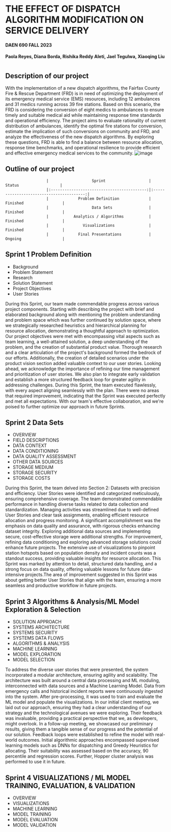 # THE EFFECT OF DISPATCH ALGORITHM MODIFICATION ON SERVICE DELIVERY
#### DAEN 690 FALL 2023
#### Paola Reyes, Diana Borda, Rishika Reddy Aleti, Jael Tegulwa, Xiaoqing Liu
#
## Description of our project
With the implementation of a new dispatch algorithms, the Fairfax County Fire & Rescue Department (FRD) is in need of optimizing the deployment of its emergency medical service (EMS) resources, including 12 ambulances and 31 medics running across 39 fire stations. Based on this scenario, the FRD is considering the conversion of eight medics to ambulances to ensure timely and suitable medical aid while maintaining response time standards and operational efficiency. The project aims to evaluate rationality of current distribution of ambulances, identify the optimal fire stations for conversion, estimate the implication of such conversions on community and FRD, and analyze the effectiveness of the new dispatch algorithms. By exploring these questions, FRD is able to find a balance between resource allocation, response time benchmarks, and operational resilience to provide efficient and effective emergency medical services to the community.
![image](https://github.com/Xiaoqing15/DAEN-690-W_Insights/assets/137991044/bafe0234-2d6c-4bf5-906d-69aae66ee156)   


 ## Outline of our project
                      |                   Sprint                   |                  Status                  |         
                      |:------------------------------------------:|:----------------------------------------:|
                      |             Problem Definition             |                 Finished                 |
                      |                   Data Sets                |                 Finished                 |
                      |           Analytics / Algorithms           |                 Finished                 |        
                      |               Visualizations               |                 Finished                 |
                      |             Final Presentations            |                 Ongoing                  |

## Sprint 1 Problem Definition
* Background
* Problem Statement
* Research
* Solution Statement
* Project Objectives
* User Stories
  
During this Sprint, our team made commendable progress across various project components. Starting with describing the project with brief and elaborated background along with mentioning the problem understanding and problem space which was further continued by solution space, where we strategically researched heuristics and hierarchical planning for resource allocation, demonstrating a thoughtful approach to optimization. Our project objectives were met with encompassing vital aspects such as team learning, a well-attained solution, a deep understanding of the problem, and the creation of substantial product value. Thorough research and a clear articulation of the project's background formed the bedrock of our efforts. Additionally, the creation of detailed scenarios under the product vision section added valuable context to our user stories. Looking ahead, we acknowledge the importance of refining our time management and prioritization of user stories. We also plan to integrate early validation and establish a more structured feedback loop for greater agility in addressing challenges. During this Sprint, the team executed flawlessly, with every aspect aligning seamlessly with the plan. There were no areas that required improvement, indicating that the Sprint was executed perfectly and met all expectations. With our team's effective collaboration, and we're poised to further optimize our approach in future Sprints. 
## Sprint 2 Data Sets
*	OVERVIEW	
*	FIELD DESCRIPTIONS	
*	DATA CONTEXT	
*	DATA CONDITIONING	
*	DATA QUALITY ASSESSMENT
*	OTHER DATA SOURCES	
*	STORAGE MEDIUM	
*	STORAGE SECURITY	
*	STORAGE COSTS

During this Sprint, the team delved into Section 2: Datasets with precision and efficiency. User Stories were identified and categorized meticulously, ensuring comprehensive coverage. The team demonstrated commendable performance in handling diverse tasks related to data collection and standardization. Managing activities was streamlined due to well-defined User Stories and clear task assignments, enabling efficient resource allocation and progress monitoring. A significant accomplishment was the emphasis on data quality and assurance, with rigorous checks enhancing dataset integrity. Exploring additional data sources and implementing secure, cost-effective storage were additional strengths. For improvement, refining data conditioning and exploring advanced storage solutions could enhance future projects. The extensive use of visualizations to pinpoint station hotspots based on population density and incident counts was a standout success, providing valuable insights for resource allocation. This Sprint was marked by attention to detail, structured data handling, and a strong focus on data quality, offering valuable lessons for future data-intensive projects.The area of improvement suggested in this Sprint was about getting better User Stories that align with the team, ensuring a more seamless and productive workflow in future projects.

   ## Sprint 3 Algorithms & Analysis/ML Model Exploration & Selection
*	SOLUTION APPROACH	
* SYSTEMS ARCHITECTURE	
*	SYSTEMS SECURITY	
*	SYSTEMS DATA FLOWS	
*	ALGORITHMS & ANALYSIS	
* MACHINE LEARNING	
*	MODEL EXPLORATION
*	MODEL SELECTION

To address the diverse user stories that were presented, the system incorporated a modular architecture, ensuring agility and scalability. The architecture was built around a central data processing and ML moduling, interconnected with data sources and a Machine Learning Model. Data from emergency calls and historical incident reports were continuously ingested into the system. After pre-processing, it was used to train and evaluate the ML model and populate the visualizations. In our initial client meeting, we laid out our approach, ensuring they had a clear understanding of our strategy and the technological avenues we were exploring. Their feedback was invaluable, providing a practical perspective that we, as developers, might overlook. In a follow-up meeting, we showcased our preliminary results, giving them a tangible sense of our progress and the potential of our solution. Feedback loops were established to refine the model with real-world outcomes. Initial algorithmic approaches encompassed supervised learning models such as DNNs for dispatching and Greedy Heuristics for allocating. Their suitability was assessed based on the accuracy, 90 percentile and regression scores. Further, Hopper cluster analysis was performed to use it in future. 

  ## Sprint 4 VISUALIZATIONS / ML MODEL TRAINING, EVALUATION, & VALIDATION	
* OVERVIEW	
*	VISUALIZATIONS	
*	MACHINE LEARNING	
*	MODEL TRAINING	
*	MODEL EVALUATION	
*	MODEL VALIDATION	

